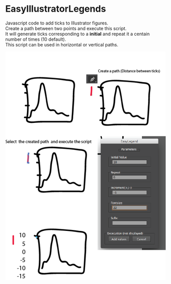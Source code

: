 # EasyIllustratorLegends
Javascript code to add ticks to Illustrator figures.  
Create a path between two points and execute this script.  
It will generate ticks corresponding to a __initial__ and repeat it a centain number of times (10 default).  
This script can be used in horizontal or vertical paths. 

<img src='script_github.png'>

